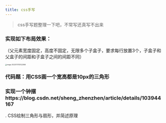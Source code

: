 ```yaml
---
title: css手写
---
```


> css手写题整理一下吧，不常写还真写不出来

### 实现如下布局效果：

（父元素宽度固定，高度不固定，无限多个子盒子，要求每行放置3个，子盒子和父盒子的间距和子盒子之间的间距不同）

<img src="/Users/onlycat/Library/Application Support/typora-user-images/image-20220731121522968.png" alt="image-20220731121522968" style="zoom:33%;" />

### 代码题：用CSS画一个宽高都是10px的三角形

### 实现一个钟摆https://blog.csdn.net/sheng_zhenzhen/article/details/103944167

. CSS绘制三角形与扇形，并简述原理